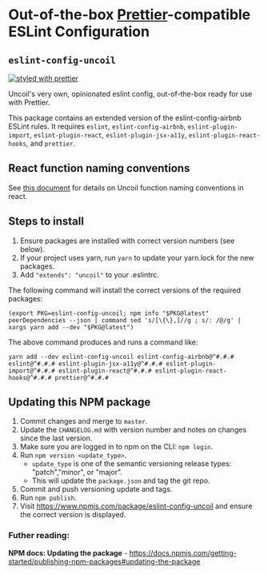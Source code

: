 # Out-of-the-box [Prettier](https://github.com/prettier/prettier)-compatible ESLint Configuration

## `eslint-config-uncoil`

[![styled with prettier](https://img.shields.io/badge/styled_with-prettier-ff69b4.svg)](https://github.com/prettier/prettier)

Uncoil's very own, opinionated eslint config, out-of-the-box ready for use with Prettier.

This package contains an extended version of the eslint-config-airbnb ESLint rules. It requires `eslint`, `eslint-config-airbnb`, `eslint-plugin-import`, `eslint-plugin-react`, `eslint-plugin-jsx-a11y`, `eslint-plugin-react-hooks`, and `prettier`.

## React function naming conventions

See [this document](react_function_naming_conventions.md) for details on Uncoil function naming conventions in react.

## Steps to install

1.  Ensure packages are installed with correct version numbers (see below).
1.  If your project uses yarn, run `yarn` to update your yarn.lock for the new packages.
1.  Add `"extends": "uncoil"` to your .eslintrc.

The following command will install the correct versions of the required packages:

```
(export PKG=eslint-config-uncoil; npm info "$PKG@latest" peerDependencies --json | command sed 's/[\{\},]//g ; s/: /@/g' | xargs yarn add --dev "$PKG@latest")
```

The above command produces and runs a command like:

```
yarn add --dev eslint-config-uncoil eslint-config-airbnb@^#.#.# eslint@^#.#.# eslint-plugin-jsx-a11y@^#.#.# eslint-plugin-import@^#.#.# eslint-plugin-react@^#.#.# eslint-plugin-react-hooks@^#.#.# prettier@^#.#.#
```

## Updating this NPM package

1.  Commit changes and merge to `master`.
2.  Update the `CHANGELOG.md` with version number and notes on changes since the last version.
3.  Make sure you are logged in to npm on the CLI: `npm login`.
4.  Run `npm version <update_type>`.
    - `update_type` is one of the semantic versioning release types: "patch","minor", or "major".
    - This will update the `package.json` and tag the git repo.
5.  Commit and push versioning update and tags.
6.  Run `npm publish`.
7.  Visit https://www.npmjs.com/package/eslint-config-uncoil and ensure the correct version is displayed.

### Futher reading:

**NPM docs: Updating the package** - https://docs.npmjs.com/getting-started/publishing-npm-packages#updating-the-package
